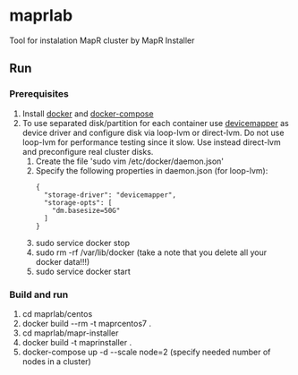 # maprlab
Tool for instalation MapR cluster by MapR Installer

## Run

### Prerequisites
1. Install [docker](https://docs.docker.com/install/) and [docker-compose](https://docs.docker.com/compose/install/)
2. To use separated disk/partition for each container use [devicemapper](https://docs.docker.com/storage/storagedriver/device-mapper-driver/) as device driver and configure disk via loop-lvm or direct-lvm. Do not use loop-lvm for performance testing since it slow. Use instead direct-lvm and preconfigure real cluster disks.
    1. Create the file 'sudo vim /etc/docker/daemon.json'
    2. Specify the following properties in daemon.json (for loop-lvm):
        ```
        {
          "storage-driver": "devicemapper",
          "storage-opts": [
            "dm.basesize=50G"
          ]
        }
        ```
    3. sudo service docker stop
    4. sudo rm -rf /var/lib/docker (take a note that you delete all your docker data!!!)
    5. sudo service docker start

### Build and run
1. cd maprlab/centos
2. docker build --rm -t maprcentos7 .
3. cd maprlab/mapr-installer
4. docker build -t maprinstaller .
5. docker-compose up -d --scale node=2 (specify needed number of nodes in a cluster)
